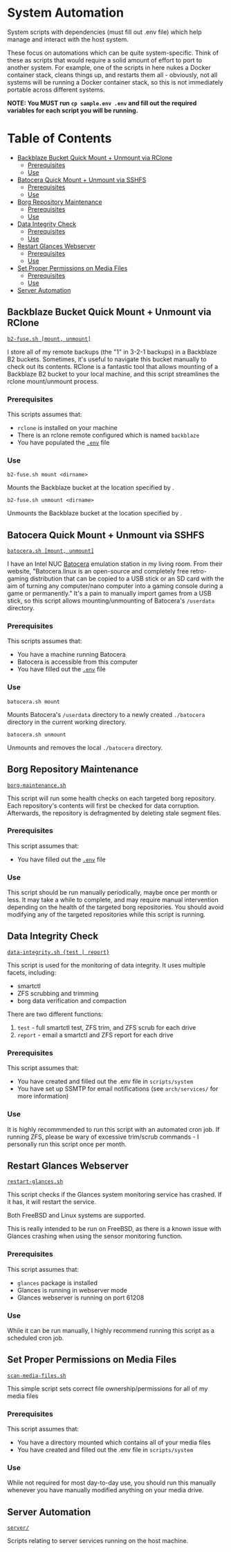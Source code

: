 # System Automation

System scripts with dependencies (must fill out .env file) which help manage and interact with the host system.

These focus on automations which can be quite system-specific.
Think of these as scripts that would require a solid amount of effort to port to another system.
For example, one of the scripts in here nukes a Docker container stack, cleans things up, and restarts them all - obviously, not all systems will be running a Docker container stack, so this is not immediately portable across different systems.

**NOTE: You MUST run `cp sample.env .env` and fill out the required variables for each script you will be running.**




# Table of Contents

- [Backblaze Bucket Quick Mount + Unmount via RClone](#Backblaze-Bucket-Quick-Mount-+-Unmount-via-RClone)
  - [Prerequisites](#Prerequisites)
  - [Use](#Use)
- [Batocera Quick Mount + Unmount via SSHFS](#Batocera-Quick-Mount-+-Unmount-via-SSHFS)
  - [Prerequisites](#Prerequisites-1)
  - [Use](#Use-1)
- [Borg Repository Maintenance](#Borg-Repository-Maintenance)
  - [Prerequisites](#Prerequisites-2)
  - [Use](#Use-2)
- [Data Integrity Check](#Data-Integrity-Check)
  - [Prerequisites](#Prerequisites-3)
  - [Use](#Use-3)
- [Restart Glances Webserver](#Restart-Glances-Webserver)
  - [Prerequisites](#Prerequisites-4)
  - [Use](#Use-4)
- [Set Proper Permissions on Media Files](#Set-Proper-Permissions-on-Media-Files)
  - [Prerequisites](#Prerequisites-5)
  - [Use](#Use-5)
- [Server Automation](#Server-Automation)




## Backblaze Bucket Quick Mount + Unmount via RClone
[`b2-fuse.sh [mount, unmount]`](b2-fuse.sh)

I store all of my remote backups (the "1" in 3-2-1 backups) in a Backblaze B2 buckets.
Sometimes, it's useful to navigate this bucket manually to check out its contents.
RClone is a fantastic tool that allows mounting of a Backblaze B2 bucket to your local machine, and this script streamlines the rclone mount/unmount process.

### Prerequisites
This scripts assumes that:
- `rclone` is installed on your machine
- There is an rclone remote configured which is named `backblaze`
- You have populated the [`.env`](sample.env) file

### Use
`b2-fuse.sh mount <dirname>`

Mounts the Backblaze bucket at the location specified by <dirname>.

`b2-fuse.sh unmount <dirname>`

Unmounts the Backblaze bucket at the location specified by <dirname>.




## Batocera Quick Mount + Unmount via SSHFS
[`batocera.sh [mount, unmount]`](batocera.sh)

I have an Intel NUC [Batocera](https://batocera.org/) emulation station in my living room.
From their website, "Batocera.linux is an open-source and completely free retro-gaming distribution that can be copied to a USB stick or an SD card with the aim of turning any computer/nano computer into a gaming console during a game or permanently."
It's a pain to manually import games from a USB stick, so this script allows mounting/unmounting of Batocera's `/userdata` directory.

### Prerequisites
This scripts assumes that:
- You have a machine running Batocera
- Batocera is accessible from this computer
- You have filled out the [`.env`](sample.env) file

### Use
`batocera.sh mount`

Mounts Batocera's `/userdata` directory to a newly created `./batocera` directory in the current working directory.


`batocera.sh unmount`

Unmounts and removes the local `./batocera` directory.

## Borg Repository Maintenance
[`borg-maintenance.sh`](borg-maintenance.sh)

This script will run some health checks on each targeted borg repository.
Each repository's contents will first be checked for data corruption.
Afterwards, the repository is defragmented by deleting stale segment files.

### Prerequisites
This script assumes that:
- You have filled out the [`.env`](sample.env) file

### Use
This script should be run manually periodically, maybe once per month or less.
It may take a while to complete, and may require manual intervention depending on the health of the targeted borg repositories.
You should avoid modifying any of the targeted repositories while this script is running.


## Data Integrity Check
[`data-integrity.sh {test | report}`](data-integrity.sh)

This script is used for the monitoring of data integrity.
It uses multiple facets, including:
- smartctl
- ZFS scrubbing and trimming
- borg data verification and compaction

There are two different functions:
1. `test` - full smartctl test, ZFS trim, and ZFS scrub for each drive
2. `report` - email a smartctl and ZFS report for each drive

### Prerequisites
This script assumes that:
- You have created and filled out the .env file in `scripts/system`
- You have set up SSMTP for email notifications (see `arch/services/` for more information)

### Use
It is highly recommmended to run this script with an automated cron job.
If running ZFS, please be wary of excessive trim/scrub commands - I personally run this script once per month.




## Restart Glances Webserver
[`restart-glances.sh`](restart-glances.sh)

This script checks if the Glances system monitoring service has crashed.
If it has, it will restart the service.

Both FreeBSD and Linux systems are supported.

This is really intended to be run on FreeBSD, as there is a known issue with Glances crashing when using the sensor monitoring function.

### Prerequisites
This script assumes that:
- `glances` package is installed
- Glances is running in webserver mode
- Glances webserver is running on port 61208


### Use
While it can be run manually, I highly recommend running this script as a scheduled cron job.




## Set Proper Permissions on Media Files
[`scan-media-files.sh`](scan-media-files.sh)

This simple script sets correct file ownership/permissions for all of my media files

### Prerequisites
This script assumes that:
- You have a directory mounted which contains all of your media files
- You have created and filled out the .env file in `scripts/system`

### Use
While not required for most day-to-day use, you should run this manually whenever you have manually modified anything on your media drive.




## Server Automation
[`server/`](server/)

Scripts relating to server services running on the host machine.
